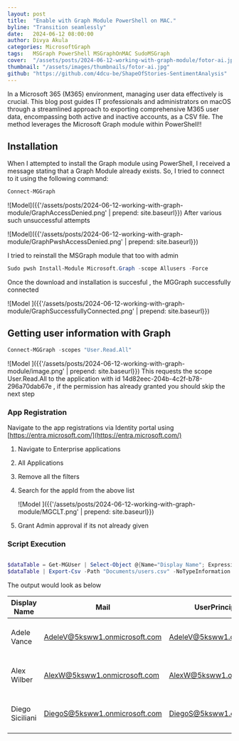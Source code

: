 ```yaml
---
layout: post
title:  "Enable with Graph Module PowerShell on MAC."
byline: "Transition seamlessly"
date:   2024-06-12 08:00:00
author: Divya Akula
categories: MicrosoftGraph
tags:	MSGraph PowerShell MSGraphOnMAC SudoMSGraph
cover:  "/assets/posts/2024-06-12-working-with-graph-module/fotor-ai.jpg"
thumbnail: "/assets/images/thumbnails/fotor-ai.jpg"
github: "https://github.com/4dcu-be/ShapeOfStories-SentimentAnalysis"
---
```

In a Microsoft 365 (M365) environment, managing user data effectively is crucial. This blog post guides IT professionals and administrators on macOS through a streamlined approach to exporting comprehensive M365 user data, encompassing both active and inactive accounts, as a CSV file. The method leverages the Microsoft Graph module within PowerShell!!

## Installation

When I attempted to install the Graph module using PowerShell, I received a message stating that a Graph Module already exists. So, I tried to connect to it using the following command:

```powershell
Connect-MGGraph
```

![Model]({{'/assets/posts/2024-06-12-working-with-graph-module/GraphAccessDenied.png' | prepend: site.baseurl}})
After various such unsuccessful attempts

![Model]({{'/assets/posts/2024-06-12-working-with-graph-module/GraphPwshAccessDenied.png' | prepend: site.baseurl}})

I tried to reinstall the MSGraph module that too with admin

```powershell
Sudo pwsh Install-Module Microsoft.Graph -scope Allusers -Force
```

Once the download and installation is succesful , the MGGraph successfully connected

![Model ]({{'/assets/posts/2024-06-12-working-with-graph-module/GraphSuccessfullyConnected.png' | prepend: site.baseurl}})

## Getting user information with Graph


```powershell
Connect-MGGraph -scopes "User.Read.All"
```
![Model ]({{'/assets/posts/2024-06-12-working-with-graph-module/image.png' | prepend: site.baseurl}})
This requests the scope User.Read.All to the application  with id 14d82eec-204b-4c2f-b78-296a70dab67e , if the permission has already granted you should skip the next step

### App Registration

Navigate to the app registrations via Identity portal using [https://entra.microsoft.com/](https://entra.microsoft.com/)

1. Navigate to Enterprise applications
2. All Applications
3. Remove all the filters 
4. Search for the appId from the above list

   ![Model ]({{'/assets/posts/2024-06-12-working-with-graph-module/MGCLT.png' | prepend: site.baseurl}})
5. Grant Admin approval if its not already given

### Script Execution

``` powershell

$dataTable = Get-MGUser | Select-Object @{Name="Display Name"; Expression={$_.displayName}}, mail, userPrincipalName,Id,BusinessPhones
$dataTable | Export-Csv -Path "Documents/users.csv" -NoTypeInformation

```

The output would look as below


| Display Name        | Mail                           | UserPrincipalName                     | Id                                    | Business Phones                               |
|--------------------|---------------------------------|--------------------------------------------|------------------------------------------|-------------------------------------------------|
| Adele Vance         | AdeleV@5ksww1.onmicrosoft.com    | AdeleV@5ksww1.onmicrosoft.com         | a7bac51e-93a9-4492-9074-492379207395  | System.String[]                             |
| Alex Wilber         | AlexW@5ksww1.onmicrosoft.com   | AlexW@5ksww1.onmicrosoft.com          | a5aaf665-0090-4457-a92e-8670a610fd1a  | System.String[]                             |
| Diego Siciliani     | DiegoS@5ksww1.onmicrosoft.com    | DiegoS@5ksww1.onmicrosoft.com         | cea26297-a7d6-4800-a4b6-25842463b2od  | System.String[]                             |

